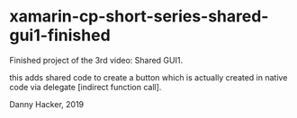# xamarin-cp-short-series-shared-gui1-finished

Finished project of the 3rd video: Shared GUI1.

this adds shared code to create a button which is actually created
in native code via delegate [indirect function call].

Danny Hacker, 2019

